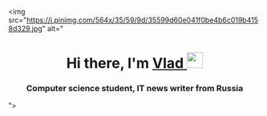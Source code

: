 <img src="https://i.pinimg.com/564x/35/59/9d/35599d60e041f0be4b6c019b4158d329.jpg" alt="
<h1 align="center">Hi there, I'm 
  <a href="..." target="_blank">Vlad
  </a> 
  <img src="https://github.com/blackcater/blackcater/raw/main/images/Hi.gif"    height="32"/>  
</h1>
<h3 align="center">Computer science student, IT news writer from Russia </h3>
">
